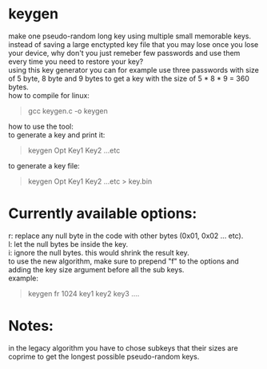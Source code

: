 # keygen
make one pseudo-random long key using multiple small memorable keys.<br />
instead of saving a large enctypted key file that you may lose once you lose your device, why don't you just remeber few passwords and use them every time you need to restore your key?<br />
using this key generator you can for example use three passwords with size of 5 byte, 8 byte and 9 bytes to get a key with the size of 5 * 8 * 9 = 360 bytes.<br />
how to compile for linux:
>gcc keygen.c -o keygen<br />

how to use the tool:<br/>
to generate a key and print it:<br/>
>keygen Opt Key1 Key2 ...etc<br />

to generate a key file:<br />

>keygen Opt Key1 Key2 ...etc > key.bin<br />
# Currently available options:
r: replace any null byte in the code with other bytes (0x01, 0x02 ... etc).<br />
l: let the null bytes be inside the key.<br />
i: ignore the null bytes. this would shrink the result key.<br />
to use the new algorithm, make sure to prepend "f" to the options and adding the key size argument before all the sub keys.<br />
example:<br />
>keygen fr 1024 key1 key2 key3 ....<br />

# Notes:
in the legacy algorithm you have to chose subkeys that their sizes are coprime to get the longest possible pseudo-random keys.<br />
